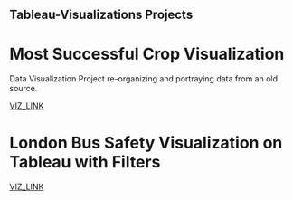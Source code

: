 ## Tableau-Visualizations Projects


# Most Successful Crop Visualization
Data Visualization Project re-organizing and portraying data from an old source.

[VIZ_LINK](https://public.tableau.com/views/MostSuccessfulcrop/Dashboard1?:language=en-US&:display_count=n&:origin=viz_share_link)



# London Bus Safety Visualization on Tableau with Filters


[VIZ_LINK](https://public.tableau.com/views/LondonBusSafety2015-2018_16491696695880/Dashboard1?:language=en-US&:display_count=n&:origin=viz_share_link)
